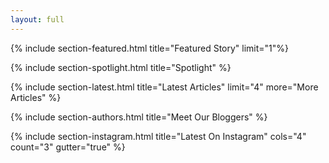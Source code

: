 ```yaml
---
layout: full
---
```


{% include section-featured.html title="Featured Story" limit="1"%}

{% include section-spotlight.html title="Spotlight" %}

{% include section-latest.html title="Latest Articles" limit="4" more="More Articles" %}

{% include section-authors.html title="Meet Our Bloggers" %}

{% include section-instagram.html title="Latest On Instagram" cols="4" count="3" gutter="true" %}